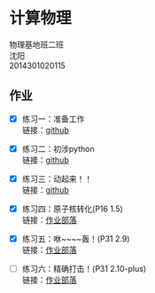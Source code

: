 # 计算物理   
物理基地班二班   
沈阳   
2014301020115   

## 作业   
 * [x] 练习一：准备工作   
链接：[github](https://github.com/whu-sy/computationalphysics_N2014301020115/blob/master/reports/E1.md)   

* [x] 练习二：初涉python   
链接：[github](https://github.com/whu-sy/computationalphysics_N2014301020115/blob/master/reports/E2.md)

* [x] 练习三：动起来！！  
链接：[github](https://github.com/whu-sy/computationalphysics_N2014301020115/blob/master/reports/E3.md)

* [x] 练习四：原子核转化(P16 1.5)  
链接：[作业部落](https://www.zybuluo.com/whu-sy/note/522434)

* [x] 练习五：咻\~~~~轰！(P31 2.9)    
链接：[作业部落](https://www.zybuluo.com/whu-sy/note/533224)

* [ ] 练习六：精确打击！(P31 2.10-plus)   
链接：[作业部落](https://www.zybuluo.com/whu-sy/note/540944)
